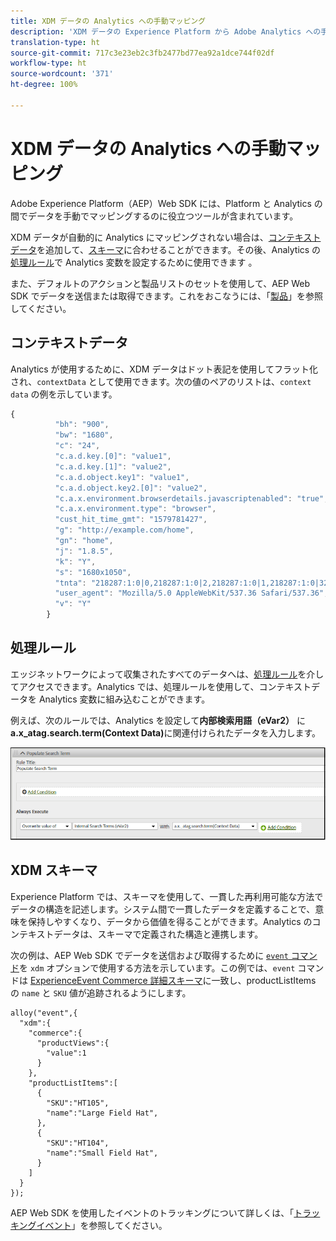 ```yaml
---
title: XDM データの Analytics への手動マッピング
description: 'XDM データの Experience Platform から Adobe Analytics への手動マッピング '
translation-type: ht
source-git-commit: 717c3e23eb2c3fb2477bd77ea92a1dce744f02df
workflow-type: ht
source-wordcount: '371'
ht-degree: 100%

---
```



# XDM データの Analytics への手動マッピング

Adobe Experience Platform（AEP）Web SDK には、Platform と Analytics の間でデータを手動でマッピングするのに役立つツールが含まれています。

XDM データが自動的に Analytics にマッピングされない場合は、[コンテキストデータ](https://docs.adobe.com/content/help/ja-JP/analytics/implementation/vars/page-vars/contextdata.html)を追加して、[スキーマ](https://docs.adobe.com/content/help/ja-JP/experience-platform/xdm/schema/composition.html)に合わせることができます。その後、Analytics の[処理ルール](https://docs.adobe.com/content/help/ja-JP/analytics/admin/admin-tools/processing-rules/processing-rules-configuration/t-processing-rules.html)で Analytics 変数を設定するために使用できます 。

また、デフォルトのアクションと製品リストのセットを使用して、AEP Web SDK でデータを送信または取得できます。これをおこなうには、「[製品](https://docs.adobe.com/content/help/ja-JP/experience-platform/edge/implement/commerce.html)」を参照してください。

## コンテキストデータ

Analytics が使用するために、XDM データはドット表記を使用してフラット化され、`contextData` として使用できます。次の値のペアのリストは、`context data` の例を示しています。

```javascript
{
          "bh": "900",
          "bw": "1680",
          "c": "24",
          "c.a.d.key.[0]": "value1",
          "c.a.d.key.[1]": "value2",
          "c.a.d.object.key1": "value1",
          "c.a.d.object.key2.[0]": "value2",
          "c.a.x.environment.browserdetails.javascriptenabled": "true",
          "c.a.x.environment.type": "browser",
          "cust_hit_time_gmt": "1579781427",
          "g": "http://example.com/home",
          "gn": "home",
          "j": "1.8.5",
          "k": "Y",
          "s": "1680x1050",
          "tnta": "218287:1:0|0,218287:1:0|2,218287:1:0|1,218287:1:0|32767,218287:1:0|1,218287:1:0|0,218287:1:0|1,218287:1:0|0,218287:1:0|1",
          "user_agent": "Mozilla/5.0 AppleWebKit/537.36 Safari/537.36",
          "v": "Y"
        }
```

## 処理ルール

エッジネットワークによって収集されたすべてのデータへは、[処理ルール](https://docs.adobe.com/content/help/ja-JP/analytics/admin/admin-tools/processing-rules/processing-rules-configuration/t-processing-rules.html)を介してアクセスできます。Analytics では、処理ルールを使用して、コンテキストデータを Analytics 変数に組み込むことができます。

例えば、次のルールでは、Analytics を設定して&#x200B;**内部検索用語（eVar2）** に **a.x_atag.search.term(Context Data)**&#x200B;に関連付けられたデータを入力します。

![](assets/examplerule.png)


## XDM スキーマ

Experience Platform では、スキーマを使用して、一貫した再利用可能な方法でデータの構造を記述します。システム間で一貫したデータを定義することで、意味を保持しやすくなり、データから価値を得ることができます。Analytics のコンテキストデータは、スキーマで定義された構造と連携します。

次の例は、AEP Web SDK でデータを送信および取得するために [`event` コマンド](https://docs.adobe.com/content/help/ja-JP/experience-platform/edge/fundamentals/tracking-events.html)を `xdm` オプションで使用する方法を示しています。この例では、`event` コマンドは [ExperienceEvent Commerce 詳細スキーマ](https://github.com/adobe/xdm/blob/1c22180490558e3c13352fe3e0540cb7e93c69ca/docs/reference/context/experienceevent-commerce.schema.md)に一致し、productListItems の `name` と `SKU` 値が追跡されるようにします。


```
alloy("event",{
  "xdm":{
    "commerce":{
      "productViews":{
        "value":1
      }
    },
    "productListItems":[
      {
        "SKU":"HT105",
        "name":"Large Field Hat",
      },
      {
        "SKU":"HT104",
        "name":"Small Field Hat",
      }
    ]
  }
});
```

AEP Web SDK を使用したイベントのトラッキングについて詳しくは、「[トラッキングイベント](https://docs.adobe.com/content/help/ja-JP/experience-platform/edge/fundamentals/tracking-events.html)」を参照してください。